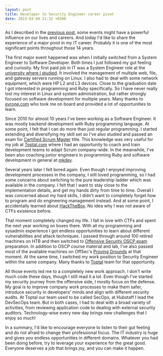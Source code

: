```yaml
---
layout: post
title: Developer to Security Engineer career pivot
date: 2023-03-04 21:32 +0300
---
```


As I described in the [previous post](https://cspub.net/2023/02/28/smartvpn.html), some events might have a powerful influence on our lives and careers.
And today I'd like to share the experience of a major pivot in my IT career. Probably it is one of the most significant points throughout those 14 years.

The first major event happened was when I initially switched from a System Engineer to Software Developer.  Both times I just followed my gut feeling and curiosity.
My first paid job in IT was a System Engineer role at the [university where I studied](https://www.cs.vsu.ru/). It involved the management of multiple web, file, and gateway servers running on Linux. I also had to deal with some network equipment, which were HP L2 and L3 devices. Close to the graduation date I got interested in programming and Ruby specifically. So I have never really lost my interest in Linux and system administration, but rather strongly focused on software development for multiple years.
Many thanks to [evrone.com](https://evrone.com) who took me on board and provided a lot of opportunities to learn.

Since 2010 for almost 10 years I've been working as a Software Engineer. It was mostly backend development with Ruby programming language.
At some point, I felt that I can do more than just regular programming. I started extending and diversifying my skill set so I've also studied and passed an exam for [Certified Scrum Master](https://www.scrumalliance.org/community/profile/smekhonosh) title.
This knowledge was very useful for my job at [Toptal.com](https://toptal.com) where I had an opportunity to coach and train development teams to adapt Scrum company-wide.
In the meanwhile, I've been also coaching junior engineers in programming Ruby and software development in general at [mkdev](https://mkdev.me/en/mentors/Mehonoshin).

Several years later I felt bored again. Even though I enjoyed improving development processes in the company, I still loved programming, so I had some concerns about switching to the pure leadership ladder which was available in the company. I felt that I want to stay close to the implementation details, and get my hands dirty from time to time. Overall I was concerned about my hard skills, I didn't want to completely forget how to program and do engineering management instead. And at some point, I accidentally learned about [HackTheBox](https://hackthebox.com). No idea why I was not aware of CTFs existence before.

That moment completely changed my life. I fall in love with CTFs and spent the next year working on boxes there. With all my programming and sysadmin experience I got endless opportunities to learn about different vulnerabilities and attack techniques. I passed through around 100 retired machines on HTB and then switched to [Offensive Security OSCP exam](https://www.credly.com/badges/924302ad-99cf-4aaf-9d68-a317c4444f96/public_url) preparation. In addition to OSCP course material and lab, I've also passed most of the available machines on OffSec's [Proving Grounds](https://www.offsec.com/labs/) at that moment.
At the same time, I switched my work position to Security Engineer within the same company. Many thanks to [Toptal](https://www.toptal.com/) team for that opportunity.

All those events led me to a completely new work approach. I don't write much code these days, though I still read it a lot. Even though I've started my security journey from the offensive side, I mostly focus on the defense. My goal is to improve company work processes to make them safer, introduce security in developers' minds and align with different security audits. At Toptal our team used to be called SecOps, at Hubstaff I lead the DevSecOps team. But in both cases, I had to deal with a broad variety of activities, from reviewing application code to dealing with external security auditors. Technology-wise every new day brings new challenges that I enjoy so much!

In a summary, I'd like to encourage everyone to listen to their gut feeling and do not afraid to change their professional focus. The IT industry is huge and gives you endless opportunities in different domains.
Whatever you had been doing before, try to leverage your experience for the great good. Everyone deserves a job that brings joy, and you can make it happen.